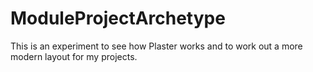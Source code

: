 # ModuleProjectArchetype
This is an experiment to see how Plaster works and to work out a more modern layout for my projects.
